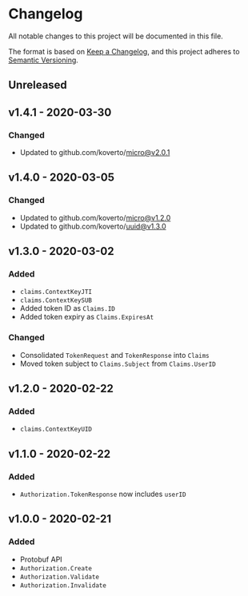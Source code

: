 # Changelog

All notable changes to this project will be documented in this file.

The format is based on [Keep a Changelog][], and this project adheres to
[Semantic Versioning][].

## Unreleased

## v1.4.1 - 2020-03-30

### Changed

- Updated to github.com/koverto/micro@v2.0.1

## v1.4.0 - 2020-03-05

### Changed

- Updated to github.com/koverto/micro@v1.2.0
- Updated to github.com/koverto/uuid@v1.3.0

## v1.3.0 - 2020-03-02

### Added

- `claims.ContextKeyJTI`
- `claims.ContextKeySUB`
- Added token ID as `Claims.ID`
- Added token expiry as `Claims.ExpiresAt`

### Changed

- Consolidated `TokenRequest` and `TokenResponse` into `Claims`
- Moved token subject to `Claims.Subject` from `Claims.UserID`

## v1.2.0 - 2020-02-22

### Added

- `claims.ContextKeyUID`

## v1.1.0 - 2020-02-22

### Added

- `Authorization.TokenResponse` now includes `userID`

## v1.0.0 - 2020-02-21

### Added

- Protobuf API
- `Authorization.Create`
- `Authorization.Validate`
- `Authorization.Invalidate`

[keep a changelog]: https://keepachangelog.com/en/1.0.0/
[semantic versioning]: https://semver.org/spec/v2.0.0.html
